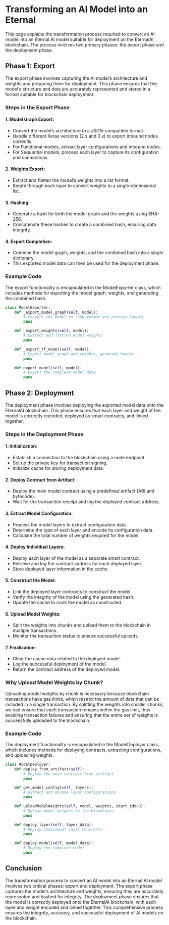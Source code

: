 # Transforming an AI Model into an Eternal

This page explains the transformation process required to convert an AI model into an Eternal AI model suitable for deployment on the EternalAI blockchain. The process involves two primary phases: the export phase and the deployment phase.

## Phase 1: Export

The export phase involves capturing the AI model’s architecture and weights and preparing them for deployment. This phase ensures that the model’s structure and data are accurately represented and stored in a format suitable for blockchain deployment.

### Steps in the Export Phase

#### 1. Model Graph Export:

* Convert the model’s architecture to a JSON-compatible format.
* Handle different Keras versions (2.x and 3.x) to export inbound nodes correctly.
* For Functional models, extract layer configurations and inbound nodes.
* For Sequential models, process each layer to capture its configuration and connections.

#### 2. Weights Export:

* Extract and flatten the model’s weights into a list format.
* Iterate through each layer to convert weights to a single-dimensional list.

#### 3. Hashing:

* Generate a hash for both the model graph and the weights using SHA-256.
* Concatenate these hashes to create a combined hash, ensuring data integrity.&#x20;

#### 4. Export Completion:

* Combine the model graph, weights, and the combined hash into a single dictionary.
* This exported model data can then be used for the deployment phase.

### Example Code

The export functionality is encapsulated in the ModelExporter class, which includes methods for exporting the model graph, weights, and generating the combined hash.

```python
class ModelExporter:
    def _export_model_graph(self, model):
        # Convert the model to JSON format and process layers
        pass

    def _export_weights(self, model):
        # Extract and flatten model weights
        pass

    def _export_tf_model(self, model):
        # Export model graph and weights, generate hashes
        pass

    def export_model(self, model):
        # Export the complete model data
        pass
```

## Phase 2: Deployment

The deployment phase involves deploying the exported model data onto the EternalAI blockchain. This phase ensures that each layer and weight of the model is correctly encoded, deployed as smart contracts, and linked together.

### Steps in the Deployment Phase

#### 1. Initialization:

* Establish a connection to the blockchain using a node endpoint.
* Set up the private key for transaction signing.
* Initialize cache for storing deployment data.

#### 2. Deploy Contract from Artifact:

* Deploy the main model contract using a predefined artifact (ABI and bytecode).
* Wait for the transaction receipt and log the deployed contract address.

#### 3. Extract Model Configuration:

* Process the model layers to extract configuration data.
* Determine the type of each layer and encode its configuration data.
* Calculate the total number of weights required for the model.&#x20;

#### 4. Deploy Individual Layers:

* Deploy each layer of the model as a separate smart contract.
* Retrieve and log the contract address for each deployed layer.
* Store deployed layer information in the cache.

#### 5. Construct the Model:

* Link the deployed layer contracts to construct the model.
* Verify the integrity of the model using the generated hash.
* Update the cache to mark the model as constructed.

#### 6. Upload Model Weights:

* Split the weights into chunks and upload them to the blockchain in multiple transactions.
* Monitor the transaction status to ensure successful uploads.

#### 7. Finalization:

* Clear the cache data related to the deployed model.
* Log the successful deployment of the model.
* Return the contract address of the deployed model.

### Why Upload Model Weights by Chunk?

Uploading model weights by chunk is necessary because blockchain transactions have gas limits, which restrict the amount of data that can be included in a single transaction. By splitting the weights into smaller chunks, we can ensure that each transaction remains within the gas limit, thus avoiding transaction failures and ensuring that the entire set of weights is successfully uploaded to the blockchain.

### Example Code

The deployment functionality is encapsulated in the ModelDeployer class, which includes methods for deploying contracts, extracting configurations, and uploading weights.

```python
class ModelDeployer:
    def deploy_from_artifact(self):
        # Deploy the main contract from artifact
        pass

    def get_model_config(self, layers):
        # Extract and encode layer configurations
        pass

    def uploadModelWeights(self, model, weights, start_idx=0):
        # Upload model weights to the blockchain
        pass

    def deploy_layer(self, layer_data):
        # Deploy individual layer contracts
        pass

    def deploy_model(self, model_data):
        # Deploy the complete model
        pass
```

## Conclusion

The transformation process to convert an AI model into an Eternal AI model involves two critical phases: export and deployment. The export phase captures the model’s architecture and weights, ensuring they are accurately represented and hashed for integrity. The deployment phase ensures that the model is correctly deployed onto the EternalAI blockchain, with each layer and weight encoded and linked together. This comprehensive process ensures the integrity, accuracy, and successful deployment of AI models on the blockchain.
